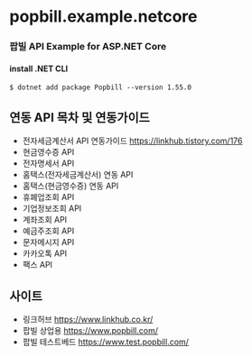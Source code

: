# popbill.example.netcore


### 팝빌 API Example for ASP.NET Core


#### install .NET CLI
    $ dotnet add package Popbill --version 1.55.0


연동 API 목차 및 연동가이드
-----------------
* 전자세금계산서 API 연동가이드 <https://linkhub.tistory.com/176>
* 현금영수증 API
* 전자명세서 API
* 홈택스(전자세금계산서) 연동 API
* 홈택스(현금영수증) 연동 API
* 휴폐업조회 API
* 기업정보조회 API
* 계좌조회 API
* 예금주조회 API
* 문자메시지 API
* 카카오톡 API
* 팩스 API

사이트
-------------------------------
* 링크허브 <https://www.linkhub.co.kr/>
* 팝빌 상업용 <https://www.popbill.com/>
* 팝빌 테스트베드 <https://www.test.popbill.com/>
